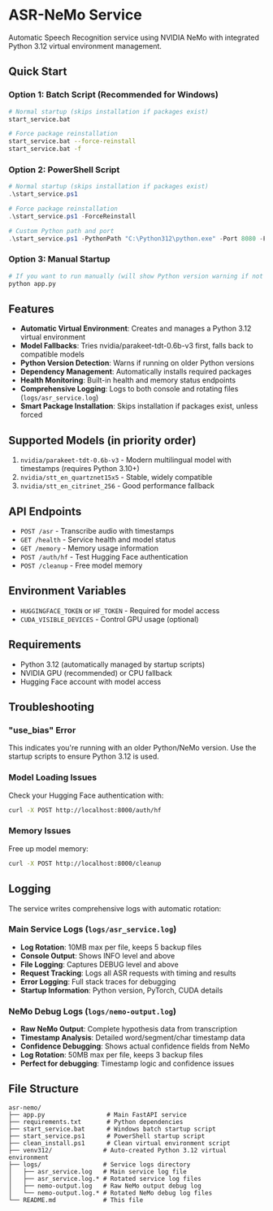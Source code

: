 # ASR-NeMo Service

Automatic Speech Recognition service using NVIDIA NeMo with integrated Python 3.12 virtual environment management.

## Quick Start

### Option 1: Batch Script (Recommended for Windows)
```bash
# Normal startup (skips installation if packages exist)
start_service.bat

# Force package reinstallation
start_service.bat --force-reinstall
start_service.bat -f
```

### Option 2: PowerShell Script
```powershell
# Normal startup (skips installation if packages exist)
.\start_service.ps1

# Force package reinstallation
.\start_service.ps1 -ForceReinstall

# Custom Python path and port
.\start_service.ps1 -PythonPath "C:\Python312\python.exe" -Port 8080 -ForceReinstall
```

### Option 3: Manual Startup
```bash
# If you want to run manually (will show Python version warning if not 3.10+)
python app.py
```

## Features

- **Automatic Virtual Environment**: Creates and manages a Python 3.12 virtual environment
- **Model Fallbacks**: Tries nvidia/parakeet-tdt-0.6b-v3 first, falls back to compatible models
- **Python Version Detection**: Warns if running on older Python versions
- **Dependency Management**: Automatically installs required packages
- **Health Monitoring**: Built-in health and memory status endpoints
- **Comprehensive Logging**: Logs to both console and rotating files (`logs/asr_service.log`)
- **Smart Package Installation**: Skips installation if packages exist, unless forced

## Supported Models (in priority order)

1. `nvidia/parakeet-tdt-0.6b-v3` - Modern multilingual model with timestamps (requires Python 3.10+)
2. `nvidia/stt_en_quartznet15x5` - Stable, widely compatible
3. `nvidia/stt_en_citrinet_256` - Good performance fallback

## API Endpoints

- `POST /asr` - Transcribe audio with timestamps
- `GET /health` - Service health and model status
- `GET /memory` - Memory usage information
- `POST /auth/hf` - Test Hugging Face authentication
- `POST /cleanup` - Free model memory

## Environment Variables

- `HUGGINGFACE_TOKEN` or `HF_TOKEN` - Required for model access
- `CUDA_VISIBLE_DEVICES` - Control GPU usage (optional)

## Requirements

- Python 3.12 (automatically managed by startup scripts)
- NVIDIA GPU (recommended) or CPU fallback
- Hugging Face account with model access

## Troubleshooting

### "use_bias" Error
This indicates you're running with an older Python/NeMo version. Use the startup scripts to ensure Python 3.12 is used.

### Model Loading Issues
Check your Hugging Face authentication with:
```bash
curl -X POST http://localhost:8000/auth/hf
```

### Memory Issues
Free up model memory:
```bash
curl -X POST http://localhost:8000/cleanup
```

## Logging

The service writes comprehensive logs with automatic rotation:

### Main Service Logs (`logs/asr_service.log`)
- **Log Rotation**: 10MB max per file, keeps 5 backup files
- **Console Output**: Shows INFO level and above
- **File Logging**: Captures DEBUG level and above
- **Request Tracking**: Logs all ASR requests with timing and results
- **Error Logging**: Full stack traces for debugging
- **Startup Information**: Python version, PyTorch, CUDA details

### NeMo Debug Logs (`logs/nemo-output.log`)
- **Raw NeMo Output**: Complete hypothesis data from transcription
- **Timestamp Analysis**: Detailed word/segment/char timestamp data
- **Confidence Debugging**: Shows actual confidence fields from NeMo
- **Log Rotation**: 50MB max per file, keeps 3 backup files
- **Perfect for debugging**: Timestamp logic and confidence issues

## File Structure

```
asr-nemo/
├── app.py                 # Main FastAPI service
├── requirements.txt       # Python dependencies
├── start_service.bat      # Windows batch startup script
├── start_service.ps1      # PowerShell startup script
├── clean_install.ps1      # Clean virtual environment script
├── venv312/              # Auto-created Python 3.12 virtual environment
├── logs/                 # Service logs directory
│   ├── asr_service.log   # Main service log file
│   ├── asr_service.log.* # Rotated service log files
│   ├── nemo-output.log   # Raw NeMo output debug log
│   └── nemo-output.log.* # Rotated NeMo debug log files
└── README.md             # This file
```